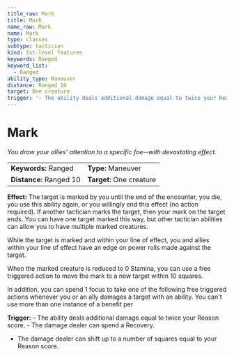 ```yaml
---
title_raw: Mark
title: Mark
name_raw: Mark
name: Mark
type: classes
subtype: tactician
kind: 1st-level features
keywords: Ranged
keyword_list:
  - Ranged
ability_type: Maneuver
distance: Ranged 10
target: One creature
trigger: '- The ability deals additional damage equal to twice your Reason score. - The damage dealer can spend a Recovery.'
---
```


# Mark

*You draw your allies' attention to a specific foe--with devastating effect.*

|                         |                          |
| :---------------------- | :----------------------- |
| **Keywords:** Ranged    | **Type:** Maneuver       |
| **Distance:** Ranged 10 | **Target:** One creature |

**Effect:** The target is marked by you until the end of the encounter, you die, you use this ability again, or you willingly end this effect (no action required). If another tactician marks the target, then your mark on the target ends. You can have one target marked this way, but other tactician abilities can allow you to have multiple marked creatures.

While the target is marked and within your line of effect, you and allies within your line of effect have an edge on power rolls made against the target.

When the marked creature is reduced to 0 Stamina, you can use a free triggered action to move the mark to a new target within 10 squares.

In addition, you can spend 1 focus to take one of the following free triggered actions whenever you or an ally damages a target with an ability. You can't use more than one instance of a benefit per

**Trigger:** - The ability deals additional damage equal to twice your Reason score. - The damage dealer can spend a Recovery.

- The damage dealer can shift up to a number of squares equal to your Reason score.
